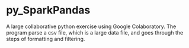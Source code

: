 # py_SparkPandas
A large collaborative python exercise using Google Colaboratory. The program parse a csv file, which is a large data file, and goes through the steps of formatting and filtering.

